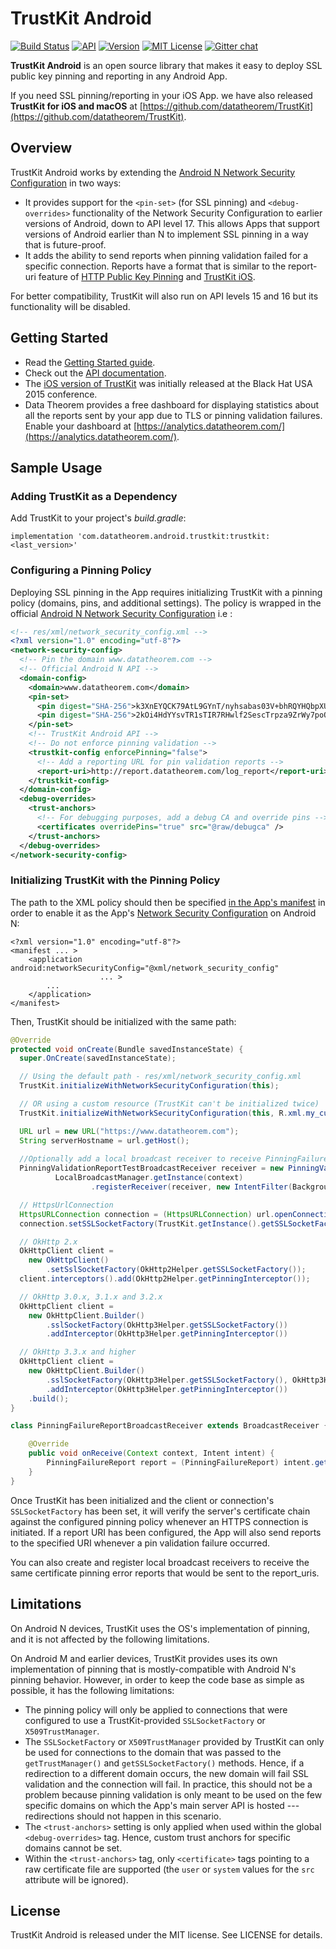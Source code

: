 TrustKit Android
============


[![Build Status](https://app.bitrise.io/app/00f0a4139c34c45d/status.svg?token=A5sTczJBYGmt3oFXQJ5Ymw&branch=master)](https://app.bitrise.io/app/00f0a4139c34c45d#/builds)
[![API](https://img.shields.io/badge/API-15%2B-blue.svg?style=flat)](https://android-arsenal.com/api?level=15)
[![Version](https://img.shields.io/bintray/v/datatheoremoss/TrustKit-Android/trustkit.svg)](https://bintray.com/datatheoremoss/TrustKit-Android/trustkit)
[![MIT License](https://img.shields.io/github/license/datatheorem/trustkit-android.svg)](https://en.wikipedia.org/wiki/MIT_License)
[![Gitter chat](https://badges.gitter.im/datatheorem/gitter.png)](https://gitter.im/TrustKit/Lobby)

**TrustKit Android** is an open source library that makes it easy to deploy SSL public key pinning and reporting in any Android App.

If you need SSL pinning/reporting in your iOS App. we have also released **TrustKit for iOS and macOS** at [https://github.com/datatheorem/TrustKit](https://github.com/datatheorem/TrustKit).


Overview
--------

TrustKit Android works by extending the [Android N Network Security Configuration](https://developer.android.com/training/articles/security-config.html) in two ways:

* It provides support for the `<pin-set>` (for SSL pinning) and `<debug-overrides>` functionality of the Network Security Configuration to earlier versions of Android, down to API level 17. This allows Apps that support versions of Android earlier than N to implement SSL pinning in a way that is future-proof.
* It adds the ability to send reports when pinning validation failed for a specific connection. Reports have a format that is similar to the report-uri feature of [HTTP Public Key Pinning](https://developer.mozilla.org/en-US/docs/Web/HTTP/Public_Key_Pinning) and [TrustKit iOS](https://github.com/datatheorem/trustkit).

For better compatibility, TrustKit will also run on API levels 15 and 16 but its functionality will be disabled.


Getting Started
----------------

* Read the [Getting Started guide](https://github.com/datatheorem/TrustKit-Android/blob/master/docs/getting-started.md).
* Check out the [API documentation](https://datatheorem.github.io/TrustKit-Android/documentation/).
* The [iOS version of TrustKit](https://github.com/datatheorem/TrustKit) was initially released at the Black Hat USA 2015 conference.
* Data Theorem provides a free dashboard for displaying statistics about all the reports sent by your app due to TLS or pinning validation failures. Enable your dashboard at [https://analytics.datatheorem.com/](https://analytics.datatheorem.com/).

Sample Usage
---------------


### Adding TrustKit as a Dependency

Add TrustKit to your project's _build.gradle_:

`implementation 'com.datatheorem.android.trustkit:trustkit:<last_version>'`

### Configuring a Pinning Policy

Deploying SSL pinning in the App requires initializing TrustKit with a pinning policy (domains, pins, and additional settings). The policy is wrapped in the official [Android N Network Security Configuration](https://developer.android.com/training/articles/security-config.html) i.e :

```xml
<!-- res/xml/network_security_config.xml -->
<?xml version="1.0" encoding="utf-8"?>
<network-security-config>
  <!-- Pin the domain www.datatheorem.com -->
  <!-- Official Android N API -->
  <domain-config>
    <domain>www.datatheorem.com</domain>
    <pin-set>
      <pin digest="SHA-256">k3XnEYQCK79AtL9GYnT/nyhsabas03V+bhRQYHQbpXU=</pin>
      <pin digest="SHA-256">2kOi4HdYYsvTR1sTIR7RHwlf2SescTrpza9ZrWy7poQ=</pin>
    </pin-set>
    <!-- TrustKit Android API -->
    <!-- Do not enforce pinning validation -->
    <trustkit-config enforcePinning="false">
      <!-- Add a reporting URL for pin validation reports -->
      <report-uri>http://report.datatheorem.com/log_report</report-uri>
    </trustkit-config>
  </domain-config>
  <debug-overrides>
    <trust-anchors>
      <!-- For debugging purposes, add a debug CA and override pins -->
      <certificates overridePins="true" src="@raw/debugca" />
    </trust-anchors>
  </debug-overrides>
</network-security-config>
```


### Initializing TrustKit with the Pinning Policy

The path to the XML policy should then be specified [in the App's manifest](https://developer.android.com/training/articles/security-config.html#manifest) in order to enable it as the App's [Network Security Configuration](https://developer.android.com/training/articles/security-config.html) on Android N:

```
<?xml version="1.0" encoding="utf-8"?>
<manifest ... >
    <application android:networkSecurityConfig="@xml/network_security_config"
                    ... >
        ...
    </application>
</manifest>

```

Then, TrustKit should be initialized with the same path:

```java
@Override
protected void onCreate(Bundle savedInstanceState) {
  super.OnCreate(savedInstanceState);

  // Using the default path - res/xml/network_security_config.xml
  TrustKit.initializeWithNetworkSecurityConfiguration(this);

  // OR using a custom resource (TrustKit can't be initialized twice)
  TrustKit.initializeWithNetworkSecurityConfiguration(this, R.xml.my_custom_network_security_config);

  URL url = new URL("https://www.datatheorem.com");
  String serverHostname = url.getHost();
  
  //Optionally add a local broadcast receiver to receive PinningFailureReports
  PinningValidationReportTestBroadcastReceiver receiver = new PinningValidationReportTestBroadcastReceiver();
          LocalBroadcastManager.getInstance(context)
                  .registerReceiver(receiver, new IntentFilter(BackgroundReporter.REPORT_VALIDATION_EVENT));

  // HttpsUrlConnection
  HttpsURLConnection connection = (HttpsURLConnection) url.openConnection();
  connection.setSSLSocketFactory(TrustKit.getInstance().getSSLSocketFactory(serverHostname));

  // OkHttp 2.x
  OkHttpClient client =
    new OkHttpClient()
        .setSslSocketFactory(OkHttp2Helper.getSSLSocketFactory());
  client.interceptors().add(OkHttp2Helper.getPinningInterceptor());

  // OkHttp 3.0.x, 3.1.x and 3.2.x
  OkHttpClient client =
    new OkHttpClient.Builder()
        .sslSocketFactory(OkHttp3Helper.getSSLSocketFactory())
        .addInterceptor(OkHttp3Helper.getPinningInterceptor())

  // OkHttp 3.3.x and higher
  OkHttpClient client =
    new OkHttpClient.Builder()
        .sslSocketFactory(OkHttp3Helper.getSSLSocketFactory(), OkHttp3Helper.getTrustManager())
        .addInterceptor(OkHttp3Helper.getPinningInterceptor())
    .build();
}

class PinningFailureReportBroadcastReceiver extends BroadcastReceiver {

    @Override
    public void onReceive(Context context, Intent intent) {
        PinningFailureReport report = (PinningFailureReport) intent.getSerializableExtra(BackgroundReporter.EXTRA_REPORT);
    }
}
```

Once TrustKit has been initialized and the client or connection's `SSLSocketFactory` has been set, it will verify the server's certificate chain against the configured pinning policy whenever an HTTPS connection is initiated. If a report URI has been configured, the App will also send reports to the specified URI whenever a pin validation failure occurred.

You can also create and register local broadcast receivers to receive the same certificate pinning error reports that would be sent to the report_uris. 



Limitations
----------

On Android N devices, TrustKit uses the OS's implementation of pinning, and it is not affected by the following limitations.

On Android M and earlier devices, TrustKit provides uses its own implementation of pinning that is mostly-compatible with Android N's pinning behavior. However, in order to keep the code base as simple as possible, it has the following limitations:

* The pinning policy will only be applied to connections that were configured to use a TrustKit-provided `SSLSocketFactory` or `X509TrustManager`.
* The `SSLSocketFactory` or `X509TrustManager` provided by TrustKit can only be used for connections to the domain that was passed to the `getTrustManager()` and `getSSLSocketFactory()` methods. Hence, if a redirection to a different domain occurs, the new domain will fail SSL validation and the connection will fail. In practice, this should not be a problem because pinning validation is only meant to be used on the few specific domains on which the App's main server API is hosted --- redirections should not happen in this scenario.
* The `<trust-anchors>` setting is only applied when used within the global `<debug-overrides>` tag. Hence, custom trust anchors for specific domains cannot be set. 
* Within the `<trust-anchors>` tag, only `<certificate>` tags pointing to a raw certificate file are supported (the `user` or `system` values for the `src` attribute will be ignored).


License
-------

TrustKit Android is released under the MIT license. See LICENSE for details.
